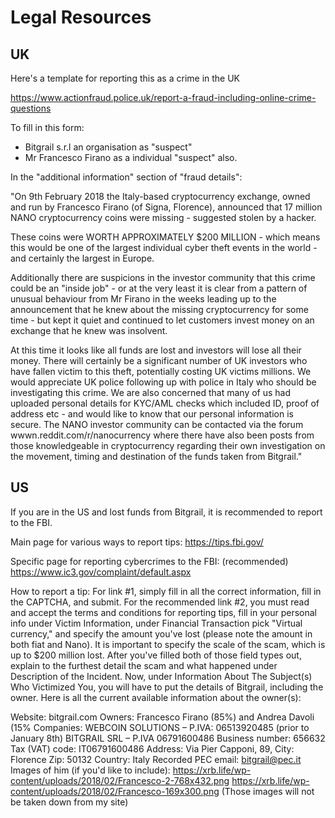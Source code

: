 # Legal Resources

## UK

Here's a template for reporting this as a crime in the UK

https://www.actionfraud.police.uk/report-a-fraud-including-online-crime-questions

To fill in this form:

- Bitgrail s.r.l an organisation as "suspect" 
- Mr Francesco Firano as a individual "suspect" also.

In the "additional information" section of "fraud details":

"On 9th February 2018 the Italy-based cryptocurrency exchange, owned and run by Francesco Firano (of Signa, Florence), announced that 17 million NANO cryptocurrency coins were missing - suggested stolen by a hacker.

These coins were WORTH APPROXIMATELY $200 MILLION - which means this would be one of the largest individual cyber theft events in the world - and certainly the largest in Europe.

Additionally there are suspicions in the investor community that this crime could be an "inside job" - or at the very least it is clear from a pattern of unusual behaviour from Mr Firano in the weeks leading up to the announcement that he knew about the missing cryptocurrency for some time - but kept it quiet and continued to let customers invest money on an exchange that he knew was insolvent.

At this time it looks like all funds are lost and investors will lose all their money. There will certainly be a significant number of UK investors who have fallen victim to this theft, potentially costing UK victims millions. We would appreciate UK police following up with police in Italy who should be investigating this crime. We are also concerned that many of us had uploaded personal details for KYC/AML checks which included ID, proof of address etc - and would like to know that our personal information is secure. The NANO investor community can be contacted via the forum wwwn.reddit.com/r/nanocurrency where there have also been posts from those knowledgeable in cryptocurrency regarding their own investigation on the movement, timing and destination of the funds taken from Bitgrail."

## US

If you are in the US and lost funds from Bitgrail, it is recommended to report to the FBI.

Main page for various ways to report tips:
https://tips.fbi.gov/

Specific page for reporting cybercrimes to the FBI: (recommended)
https://www.ic3.gov/complaint/default.aspx

How to report a tip:
For link #1, simply fill in all the correct information, fill in the CAPTCHA, and submit.
For the recommended link #2, you must read and accept the terms and conditions for reporting tips, fill in your personal info under Victim Information, under Financial Transaction pick "Virtual currency," and specify the amount you've lost (please note the amount in both fiat and Nano). It is important to specify the scale of the scam, which is up to $200 million lost.
After you've filled both of those field types out, explain to the furthest detail the scam and what happened under Description of the Incident. Now, under Information About The Subject(s) Who Victimized You, you will have to put the details of Bitgrail, including the owner. Here is all the current available information about the owner(s):

Website: bitgrail.com
Owners: Francesco Firano (85%) and Andrea Davoli (15%
Companies: WEBCOIN SOLUTIONS – P.IVA: 06513920485 (prior to January 8th)
BITGRAIL SRL – P.IVA 06791600486
Business number: 656632
Tax (VAT) code: IT06791600486
Address: Via Pier Capponi, 89, 
City: Florence
Zip: 50132 
Country: Italy
Recorded PEC email: bitgrail@pec.it
Images of him (if you'd like to include): https://xrb.life/wp-content/uploads/2018/02/Francesco-2-768x432.png
https://xrb.life/wp-content/uploads/2018/02/Francesco-169x300.png
(Those images will not be taken down from my site)
